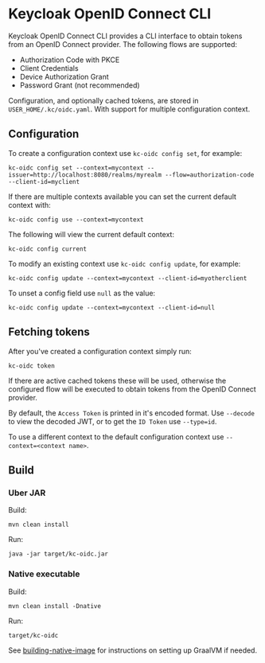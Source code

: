 # Keycloak OpenID Connect CLI

Keycloak OpenID Connect CLI provides a CLI interface to obtain tokens from an OpenID Connect provider. The following 
flows are supported:

* Authorization Code with PKCE
* Client Credentials
* Device Authorization Grant
* Password Grant (not recommended)

Configuration, and optionally cached tokens, are stored in `USER_HOME/.kc/oidc.yaml`. With support for multiple 
configuration context.

## Configuration

To create a configuration context use `kc-oidc config set`, for example:

```
kc-oidc config set --context=mycontext --issuer=http://localhost:8080/realms/myrealm --flow=authorization-code --client-id=myclient
```

If there are multiple contexts available you can set the current default context with:

```
kc-oidc config use --context=mycontext
```

The following will view the current default context:

```
kc-oidc config current
```

To modify an existing context use `kc-oidc config update`, for example:

```
kc-oidc config update --context=mycontext --client-id=myotherclient
```

To unset a config field use `null` as the value:

```
kc-oidc config update --context=mycontext --client-id=null
```


## Fetching tokens

After you've created a configuration context simply run:

```
kc-oidc token
```

If there are active cached tokens these will be used, otherwise the configured flow will be executed to obtain
tokens from the OpenID Connect provider.

By default, the `Access Token` is printed in it's encoded format. Use `--decode` to view the decoded JWT, or to get the
`ID Token` use `--type=id`.

To use a different context to the default configuration context use `--context=<context name>`.


## Build

### Uber JAR

Build:
```
mvn clean install
```

Run:
```
java -jar target/kc-oidc.jar
```

### Native executable

Build:
```
mvn clean install -Dnative
```

Run:
```
target/kc-oidc
```

See [building-native-image](https://quarkus.io/guides/building-native-image) for instructions on setting up GraalVM if needed.